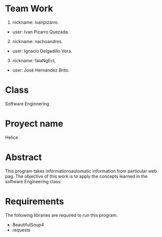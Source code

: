 
# Team Work
1. nickname: ivanpizarro.
* user: Ivan Pizarro Quezada.
2. nickname: nachoandres.
* user: Ignacio Delgadillo Vera.
3. nickname: falaNgEcL
* user: José Hernández Brito.
# Class

Software Enginnering

# Proyect name

Helice

# Abstract

This program takes informationsautomatic information from particular web pag.
The objective of this work is to apply the concepts learned in the software Engineering class.

# Requirements

The following libraries are required to run this program.

* BeautifulSoup4
* requests


